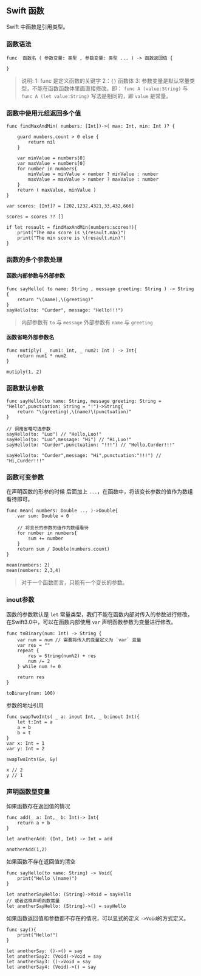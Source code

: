 ## Swift 函数
Swift 中函数是引用类型。

### 函数语法
```
func  函数名 ( 参数变量: 类型 , 参数变量: 类型 ... ) -> 函数返回值 {

}
```
> 说明: 
> 1: func 是定义函数的关键字
> 2：`{}` 函数体
> 3: 参数变量是默认常量类型，不能在函数函数体里面直接修改。即： `func A (value:String)`  与 `func A (let value:String)` 写法是相同的，即 `value` 是常量。


### 函数中使用元组返回多个值

```
func findMaxAndMin( numbers: [Int])->( max: Int, min: Int )? {
    
    guard numbers.count > 0 else {
        return nil
    }
    
    var minValue = numbers[0]
    var maxValue = numbers[0]
    for number in numbers{
        minValue = minValue < number ? minValue : number
        maxValue = maxValue > number ? maxValue : number
    }
    return ( maxValue, minValue )
}

var scores: [Int]? = [202,1232,4321,33,432,666]

scores = scores ?? []

if let resault = findMaxAndMin(numbers:scores!){
    print("The max score is \(resault.max)")
    print("The min score is \(resault.min)")
}
```

### 函数的多个参数处理
#### 函数内部参数与外部参数
```
func sayHello( to name: String , message greeting: String ) -> String {
    return "\(name),\(greeting)"
}
sayHello(to: "Curder", message: "Hello!!!")
```

> 内部参数有 `to` 与 `message`
> 外部参数有 `name` 与 `greeting`


#### 函数省略外部参数名
```
func mutiply( _ num1: Int, _ num2: Int ) -> Int{
    return num1 * num2
}

mutiply(1, 2)
```

### 函数默认参数
```
func sayHello(to name: String, message greeting: String = "Hello",punctuation: String = "!")->String{
    return "\(greeting),\(name)\(punctuation)"
}

// 调用省略可选参数
sayHello(to: "Luo") // "Hello,Luo!"
sayHello(to: "Luo",message: "Hi") // "Hi,Luo!"
sayHello(to: "Curder",punctuation: "!!!") // "Hello,Curder!!!"

sayHello(to: "Curder",message: "Hi",punctuation:"!!!") // "Hi,Curder!!!"
```

### 函数可变参数

在声明函数的形参的时候 后面加上 `...`，在函数中，将该变长参数的值作为数组看待即可。

```
func mean( numbers: Double ... )->Double{
    var sum: Double = 0
    
    // 将变长的参数的值作为数组看待
    for number in numbers{
        sum += number
    }
    return sum / Double(numbers.count)
}

mean(numbers: 2)
mean(numbers: 2,3,4)
```
> 对于一个函数而言，只能有一个变长的参数。

### inout参数

函数的参数默认是 `let` 常量类型，我们不能在函数内部对传入的参数进行修改，在Swift3.0中，可以在函数内部使用 `var` 声明函数参数为变量进行修改。
```
func toBinary(num: Int) -> String {
    var num = num // 需要将传入的变量定义为 `var` 变量
    var res = ""
    repeat {
        res = String(num%2) + res
        num /= 2
    } while num != 0
    
    return res
}

toBinary(num: 100)
```

参数的地址引用

```
func swapTwoInts( _ a: inout Int, _ b:inout Int){
    let t:Int = a
    a = b
    b = t
}
var x: Int = 1
var y: Int = 2

swapTwoInts(&x, &y)

x // 2
y // 1
```

### 声明函数型变量
如果函数存在返回值的情况
```
func add(_ a: Int,_ b: Int)-> Int{
    return a + b
}

let anotherAdd: (Int, Int) -> Int = add

anotherAdd(1,2)
```

如果函数不存在返回值的清空
```
func sayHello(to name: String) -> Void{
    print("Hello \(name)")
}

let anotherSayHello: (String)->Void = sayHello
// 或者这样声明函数常量
let anotherSayHello: (String)->() = sayHello
```

如果函数返回值和参数都不存在的情况，可以显式的定义 `->Void`的方式定义。

```
func say(){
    print("Hello!")
}

let anotherSay: ()->() = say
let anotherSay2: (Void)->Void = say
let anotherSay3: ()->Void = say
let anotherSay4: (Void)->() = say
```